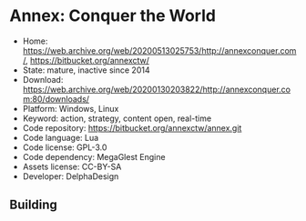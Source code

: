 # Annex: Conquer the World

- Home: https://web.archive.org/web/20200513025753/http://annexconquer.com/, https://bitbucket.org/annexctw/
- State: mature, inactive since 2014
- Download: https://web.archive.org/web/20200130203822/http://annexconquer.com:80/downloads/
- Platform: Windows, Linux
- Keyword: action, strategy, content open, real-time
- Code repository: https://bitbucket.org/annexctw/annex.git
- Code language: Lua
- Code license: GPL-3.0
- Code dependency: MegaGlest Engine
- Assets license: CC-BY-SA
- Developer: DelphaDesign

## Building
